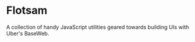 # Flotsam

A collection of handy JavaScript utilities geared towards building UIs with Uber's BaseWeb.
